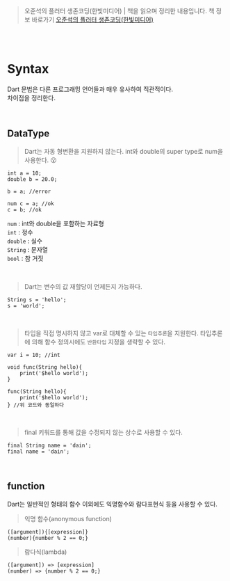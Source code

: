 > 오준석의 플러터 생존코딩(한빛미디어) | 책을 읽으며 정리한 내용입니다. 책 정보 바로가기 [오준석의 플러터 생존코딩(한빛미디어)](https://www.hanbit.co.kr/store/books/look.php?p_code=B9770627589)

<br/>
<br/>

# Syntax

Dart 문법은 다른 프로그래밍 언어들과 매우 유사하여 직관적이다.  
차이점을 정리한다.

<br/>

## DataType

> Dart는 자동 형변환을 지원하지 않는다.
> int와 double의 super type로 num을 사용한다. 😮

```
int a = 10;
double b = 20.0;

b = a; //error

num c = a; //ok
c = b; //ok
```

`num` : int와 double을 포함하는 자료형  
`int` : 정수  
`double` : 실수  
`String` : 문자열  
`bool` : 참 거짓

<br/>

> Dart는 변수의 값 재할당이 언제든지 가능하다.

```
String s = 'hello';
s = 'world';
```

<br/>

> 타입을 직접 명시하지 않고 var로 대체할 수 있는 `타입추론`을 지원한다. 타입추론에 의해 함수 정의시에도 `반환타입` 지정을 생략할 수 있다.

```
var i = 10; //int

void func(String hello){
    print('$hello world');
}

func(String hello){
    print('$hello world');
} //위 코드와 동일하다
```

<br/>

> final 키워드를 통해 값을 수정되지 않는 상수로 사용할 수 있다.

```
final String name = 'dain';
final name = 'dain';
```

<br/>

## function

Dart는 일반적인 형태의 함수 이외에도 익명함수와 람다표현식 등을 사용할 수 있다.

> 익명 함수(anonymous function)

```
([argument]){[expression]}
(number){number % 2 == 0;}
```

> 람다식(lambda)

```
([argument]) => [expression]
(number) => {number % 2 == 0;}
```
